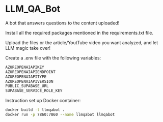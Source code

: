 # LLM_QA_Bot
A bot that answers questions to the content uploaded!

Install all the required packages mentioned in the requirements.txt file.

Upload the files or the article/YoutTube video you want analyzed, and let LLM magic take over!

Create a .env file with the following variables:

```bash
AZUREOPENAIAPIKEY
AZUREOPENAIAPIENDPOINT
AZUREOPENAIAPITYPE
AZUREOPENAIAPIVERSION
PUBLIC_SUPABASE_URL
SUPABASE_SERVICE_ROLE_KEY
```

Instruction set up Docker container:

```bash
docker build -t llmqabot .
docker run -p 7860:7860 --name llmqabot llmqabot
```
